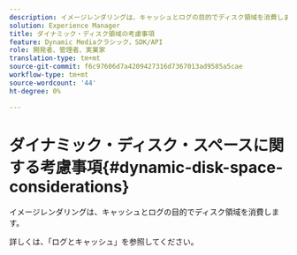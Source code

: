 ```yaml
---
description: イメージレンダリングは、キャッシュとログの目的でディスク領域を消費します。
solution: Experience Manager
title: ダイナミック・ディスク領域の考慮事項
feature: Dynamic Mediaクラシック，SDK/API
role: 開発者、管理者、実業家
translation-type: tm+mt
source-git-commit: f6c97606d7a4209427316d7367013ad9585a5cae
workflow-type: tm+mt
source-wordcount: '44'
ht-degree: 0%

---
```



# ダイナミック・ディスク・スペースに関する考慮事項{#dynamic-disk-space-considerations}

イメージレンダリングは、キャッシュとログの目的でディスク領域を消費します。

詳しくは、「ログとキャッシュ」を参照してください。
